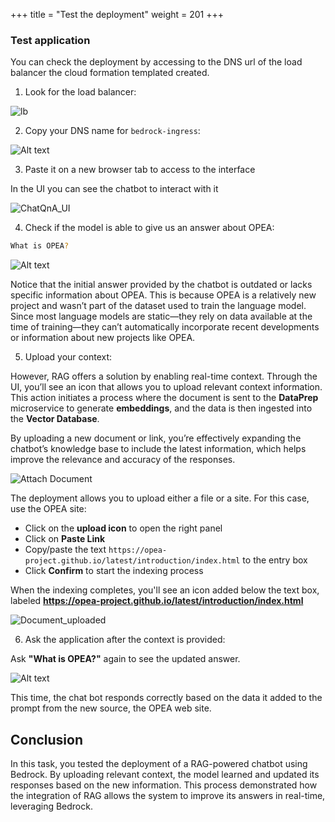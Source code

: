+++
title = "Test the deployment"
weight = 201
+++

### Test application

You can check the deployment by accessing to the DNS url of the load balancer the cloud formation templated created.

1. Look for the load balancer:

![lb](/images/lb.png)

2. Copy your DNS name for `bedrock-ingress`:

![Alt text](/images/br_ingress.png)

3. Paste it on a new browser tab to access to the interface 

In the UI you can see the chatbot to interact with it

![ChatQnA_UI](/images/chatqna_ui.png)

4. Check if the model is able to give us an answer about OPEA:

```bash
What is OPEA?
```

![Alt text](/images/Bedrock_bad.png)

Notice that the initial answer provided by the chatbot is outdated or lacks specific information about OPEA. This is because OPEA is a relatively new project and wasn’t part of the dataset used to train the language model. Since most language models are static—they rely on data available at the time of training—they can’t automatically incorporate recent developments or information about new projects like OPEA.

5. Upload your context:

However, RAG offers a solution by enabling real-time context. Through the UI, you’ll see an icon that allows you to upload relevant context information. This action initiates a process where the document is sent to the **DataPrep** microservice to generate **embeddings**, and the data is then ingested into the **Vector Database**. 

By uploading a new document or link, you’re effectively expanding the chatbot’s knowledge base to include the latest information, which helps improve the relevance and accuracy of the responses.

![Attach Document](/images/Attach_document.png)

The deployment allows you to upload either a file or a site. For this case, use the OPEA site:

- Click on the **upload icon** to open the right panel
- Click on **Paste Link**
- Copy/paste the text `https://opea-project.github.io/latest/introduction/index.html` to the entry box
- Click **Confirm** to start the indexing process

When the indexing completes, you'll see an icon added below the text box, labeled **https://opea-project.github.io/latest/introduction/index.html**

![Document_uploaded](/images/Document_uploaded.png)

6. Ask the application after the context is provided:

Ask **"What is OPEA?"** again to see the updated answer. 

![Alt text](/images/what_is_opea.png)

This time, the chat bot responds correctly based on the data it added to the prompt from the new source, the OPEA web site. 

## Conclusion 

In this task, you tested the deployment of a RAG-powered chatbot using Bedrock. By uploading relevant context, the model learned and updated its responses based on the new information. This process demonstrated how the integration of RAG allows the system to improve its answers in real-time, leveraging Bedrock.

